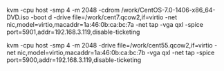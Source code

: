 kvm -cpu host -smp 4 -m 2048  -cdrom /work/CentOS-7.0-1406-x86_64-DVD.iso -boot d -drive file=/work/cent7.qcow2,if=virtio  -net nic,model=virtio,macaddr=1a:46:0b:ca:bc:7a -net tap -vga qxl -spice port=5901,addr=192.168.3.119,disable-ticketing



kvm -cpu host -smp 4 -m 2048   -drive file=/work/cent55.qcow2,if=virtio  -net nic,model=virtio,macaddr=1a:46:0b:ca:bc:7b  -vga qxl -net tap -spice port=5900,addr=192.168.3.119,disable-ticketing
